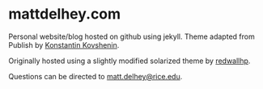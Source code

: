 # mattdelhey.com

Personal website/blog hosted on github using jekyll. Theme adapted from
Publish by [Konstantin Kovshenin](http://kovshenin.com/).

Originally hosted using a slightly modified solarized theme by
[redwallhp](http://www.github.com/redwallhp).

Questions can be directed to
[matt.delhey@rice.edu](mailto:matt.delhey@rice.edu).
